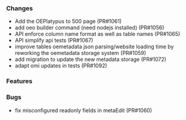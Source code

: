 ### Changes

- Add the OEPlatypus to 500 page (PR#1061)
- add oeo builder command (need nodejs installed) (PR#1056)
- API enforce column name format as well as table names (PR#1065)
- API simplify api tests (PR#1067)
- improve tables oemetadata json parsing/website loading time by reworking the oemetadata storage system (PR#1059)
- add migration to update the new metadata storage (PR#1072)
- adapt omi updates in tests (PR#1092)


### Features


### Bugs
- fix misconfigured readonly fields in metaEdit (PR#1060)